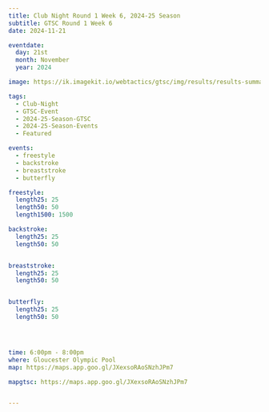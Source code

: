 ```yaml
---
title: Club Night Round 1 Week 6, 2024-25 Season
subtitle: GTSC Round 1 Week 6
date: 2024-11-21

eventdate:
  day: 21st
  month: November
  year: 2024

image: https://ik.imagekit.io/webtactics/gtsc/img/results/results-summary-6.jpg

tags:
  - Club-Night
  - GTSC-Event
  - 2024-25-Season-GTSC
  - 2024-25-Season-Events
  - Featured

events:
  - freestyle
  - backstroke
  - breaststroke
  - butterfly

freestyle:
  length25: 25
  length50: 50
  length1500: 1500

backstroke:
  length25: 25
  length50: 50


breaststroke:
  length25: 25
  length50: 50


butterfly:
  length25: 25
  length50: 50




time: 6:00pm - 8:00pm
where: Gloucester Olympic Pool
map: https://maps.app.goo.gl/JXexsoRAoSNzhJPm7

mapgtsc: https://maps.app.goo.gl/JXexsoRAoSNzhJPm7


---
```

